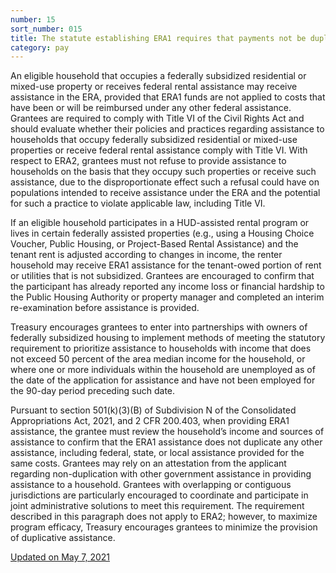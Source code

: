 ```yaml
---
number: 15
sort_number: 015
title: The statute establishing ERA1 requires that payments not be duplicative of any other federally funded rental assistance provided to an eligible household. Are tenants of federally subsidized housing, e.g., Low Income Housing Credit, Public Housing, or Indian Housing Block Grant-assisted properties, eligible for the ERA?
category: pay
---
```


An eligible household that occupies a federally subsidized residential or mixed-use property or receives federal rental assistance may receive assistance in the ERA, provided that ERA1 funds are not applied to costs that have been or will be reimbursed under any other federal assistance. Grantees are required to comply with Title VI of the Civil Rights Act and should evaluate whether their policies and practices regarding assistance to households that occupy federally subsidized residential or mixed-use properties or receive federal rental assistance comply with Title VI. With respect to ERA2, grantees must not refuse to provide assistance to households on the basis that they occupy such properties or receive such assistance, due to the disproportionate effect such a refusal could have on populations intended to receive assistance under the ERA and the potential for such a practice to violate applicable law, including Title VI.

If an eligible household participates in a HUD-assisted rental program or lives in certain federally assisted properties (e.g., using a Housing Choice Voucher, Public Housing, or Project-Based Rental Assistance) and the tenant rent is adjusted according to changes in income, the renter household may receive ERA1 assistance for the tenant-owed portion of rent or utilities that is not subsidized. Grantees are encouraged to confirm that the participant has already reported any income loss or financial hardship to the Public Housing Authority or property manager and completed an interim re-examination before assistance is provided.

Treasury encourages grantees to enter into partnerships with owners of federally subsidized housing to implement methods of meeting the statutory requirement to prioritize assistance to households with income that does not exceed 50 percent of the area median income for the household, or where one or more individuals within the household are unemployed as of the date of the application for assistance and have not been employed for the 90-day period preceding such date.

Pursuant to section 501(k)(3)(B) of Subdivision N of the Consolidated Appropriations Act, 2021, and 2 CFR 200.403, when providing ERA1 assistance, the grantee must review the household’s income and sources of assistance to confirm that the ERA1 assistance does not duplicate any other assistance, including federal, state, or local assistance provided for the same costs. Grantees may rely on an attestation from the applicant regarding non-duplication with other government assistance in providing assistance to a household. Grantees with overlapping or contiguous jurisdictions are particularly encouraged to coordinate and participate in joint administrative solutions to meet this requirement. The requirement described in this paragraph does not apply to ERA2; however, to maximize program efficacy, Treasury encourages grantees to minimize the provision of duplicative assistance.

<a href="{{ site.baseurl }}/implementation-guidance/changes/" class="era-guidance__datestamp">Updated on May 7, 2021</a>